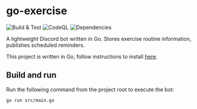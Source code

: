 # go-exercise

![Build & Test](https://github.com/Thogarf/go-exercise/actions/workflows/go.yml/badge.svg) ![CodeQL](https://github.com/Thogarf/go-exercise/actions/workflows/codeql.yml/badge.svg) ![Dependencies](https://github.com/Thogarf/go-exercise/actions/workflows/dependency-review.yml/badge.svg)

A lightweight Discord bot written in Go. Stores exercise routine information, publishes scheduled reminders.

This project is written in Go, follow instructions to install [here](https://golang.google.cn/doc/install).

## Build and run

Run the following command from the project root to execute the bot:

```bash
go run src/main.go
```

